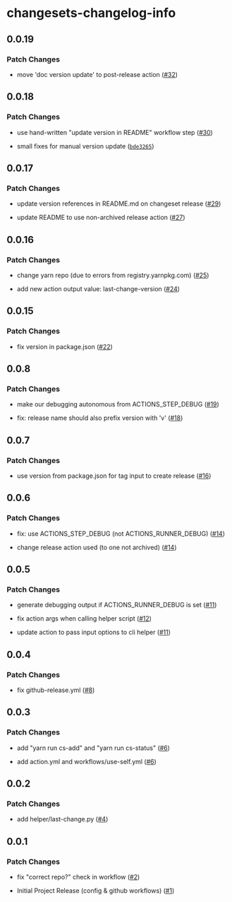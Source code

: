 # changesets-changelog-info

## 0.0.19

### Patch Changes

- move 'doc version update' to post-release action ([#32](https://github.com/chizmw/changesets-changelog-info/pull/32))

## 0.0.18

### Patch Changes

- use hand-written "update version in README" workflow step ([#30](https://github.com/chizmw/changesets-changelog-info/pull/30))

- small fixes for manual version update ([`bde3265`](https://github.com/chizmw/changesets-changelog-info/commit/bde32658dc555e6829a5aa224afb4640568f9c8c))

## 0.0.17

### Patch Changes

- update version references in README.md on changeset release ([#29](https://github.com/chizmw/changesets-changelog-info/pull/29))

- update README to use non-archived release action ([#27](https://github.com/chizmw/changesets-changelog-info/pull/27))

## 0.0.16

### Patch Changes

- change yarn repo (due to errors from registry.yarnpkg.com) ([#25](https://github.com/chizmw/changesets-changelog-info/pull/25))

- add new action output value: last-change-version ([#24](https://github.com/chizmw/changesets-changelog-info/pull/24))

## 0.0.15

### Patch Changes

- fix version in package.json ([#22](https://github.com/chizmw/changesets-changelog-info/pull/22))

## 0.0.8

### Patch Changes

- make our debugging autonomous from ACTIONS_STEP_DEBUG ([#19](https://github.com/chizmw/changesets-changelog-info/pull/19))

- fix: release name should also prefix version with 'v' ([#18](https://github.com/chizmw/changesets-changelog-info/pull/18))

## 0.0.7

### Patch Changes

- use version from package.json for tag input to create release ([#16](https://github.com/chizmw/changesets-changelog-info/pull/16))

## 0.0.6

### Patch Changes

- fix: use ACTIONS_STEP_DEBUG (not ACTIONS_RUNNER_DEBUG) ([#14](https://github.com/chizmw/changesets-changelog-info/pull/14))

- change release action used (to one not archived) ([#14](https://github.com/chizmw/changesets-changelog-info/pull/14))

## 0.0.5

### Patch Changes

- generate debugging output if ACTIONS_RUNNER_DEBUG is set ([#11](https://github.com/chizmw/changesets-changelog-info/pull/11))

- fix action args when calling helper script ([#12](https://github.com/chizmw/changesets-changelog-info/pull/12))

- update action to pass input options to cli helper ([#11](https://github.com/chizmw/changesets-changelog-info/pull/11))

## 0.0.4

### Patch Changes

- fix github-release.yml ([#8](https://github.com/chizmw/changesets-changelog-info/pull/8))

## 0.0.3

### Patch Changes

- add "yarn run cs-add" and "yarn run cs-status" ([#6](https://github.com/chizmw/changesets-changelog-info/pull/6))

- add action.yml and workflows/use-self.yml ([#6](https://github.com/chizmw/changesets-changelog-info/pull/6))

## 0.0.2

### Patch Changes

- add helper/last-change.py ([#4](https://github.com/chizmw/changesets-changelog-info/pull/4))

## 0.0.1

### Patch Changes

- fix "correct repo?" check in workflow ([#2](https://github.com/chizmw/changesets-changelog-info/pull/2))

- Initial Project Release (config & github workflows) ([#1](https://github.com/chizmw/changesets-changelog-info/pull/1))
